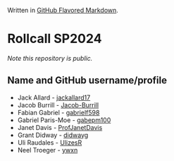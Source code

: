Written in [GitHub Flavored Markdown](https://help.github.com/articles/github-flavored-markdown).

Rollcall SP2024
===============

_Note this repository is public._

Name and GitHub username/profile
--------------------------------
* Jack Allard - [jackallard17](https://github.com/jackallard17/)
* Jacob Burrill - [Jacob-Burrill](https://github.com/Jacob-Burrill)
* Fabian Gabriel - [gabrielf598](https://github.com/gabrielf598)
* Gabriel Paris-Moe - [gabepm100](https://github.com/gabepm100)
* Janet Davis - [ProfJanetDavis](https://github.com/ProfJanetDavis)
* Grant Didway  - [didwayg](https://github.com/didwayg)
* Uli Raudales - [UlizesR](https://github.com/UlizesR)
* Neel Troeger - [ywxn](https://github.com/ywxn)
